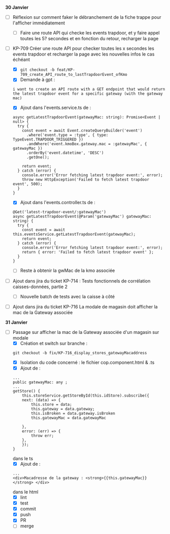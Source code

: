 **30 Janvier**
- [ ] Réflexion sur comment faker le débranchement de la fiche trappe pour l'afficher immédiatement
  - [ ] Faire une route API qui checke les events trapdoor, et y faire appel toutes les 5? secondes et en fonction du retour, recharger la page 
- [ ] KP-709 Créer une route API pour checker toutes les x secondes les events trapdoor et recharger la page avec les nouvelles infos le cas échéant
  - [x] ```git checkout -b feat/KP-709_create_API_route_to_lastTrapdoorEvent_ofKmo```
  - [x] Demande à gpt : 
  ```
  i want to create an API route with a GET endpoint that would return the latest trapdoor event for a specific gateway (with the gateway mac)
  ```
  - [x] Ajout dans l'events.service.ts de : 
  ```
  async getLatestTrapdoorEvent(gatewayMac: string): Promise<Event | null> {
    try {
      const event = await Event.createQueryBuilder('event')
        .where('event.type = :type', { type: TypeEvent.TRAPDOOR_TRIGGERED })
        .andWhere('event.kmoBox.gateway.mac = :gatewayMac', { gatewayMac })
        .orderBy('event.datetime', 'DESC')
        .getOne();

      return event;
    } catch (error) {
      console.error('Error fetching latest trapdoor event:', error);
      throw new HttpException('Failed to fetch latest trapdoor event', 500);
    }
  }
  ```
  - [x] Ajout dans l'events.controller.ts de : 
  ```
  @Get('latest-trapdoor-event/:gatewayMac')
  async getLatestTrapdoorEvent(@Param('gatewayMac') gatewayMac: string) {
    try {
      const event = await this.eventsService.getLatestTrapdoorEvent(gatewayMac);
      return event;
    } catch (error) {
      console.error('Error fetching latest trapdoor event:', error);
      return { error: 'Failed to fetch latest trapdoor event' };
    }
  }
  ```
  - [ ] Reste à obtenir la gwMac de la kmo associée
- [ ] Ajout dans jira du ticket KP-714 : Tests fonctionnels de corrélation caisses-données, partie 2
    - [ ] Nouvelle batch de tests avec la caisse à côté
- [ ] Ajout dans jira du ticket KP-716 La modale de magasin doit afficher la mac de la Gateway associée


**31 Janvier**
- [ ] Passage sur afficher la mac de la Gateway associée d'un magasin sur modale
    - [x] Création et switch sur branche : 
    ```
    git checkout -b fix/KP-716_display_stores_gatewayMacaddress
    ```
    - [x] Isolation du code concerné : le fichier cop.component.html & .ts
    - [x] Ajout de  : 
    ```
    ...
    public gatewayMac: any ;
    ...
    getStore() {
        this.storeService.getStoreById(this.idStore).subscribe({
        next: (data) => {
            this.store = data;
            this.gateway = data.gateway;
            this.isBroken = data.gateway.isBroken
            this.gatewayMac = data.gatewayMac
            
        },
        error: (err) => {
            throw err;
        },
        });
    }
    ```
    dans le ts
    - [x] Ajout de  : 
    ```
    ...
    <div>Macadresse de la gateway : <strong>{{this.gatewayMac}}</strong> </div>
    ```
    dans le html
    - [x] lint
    - [x] test
    - [x] commit
    - [x] push
    - [x] PR
    - [ ] merge